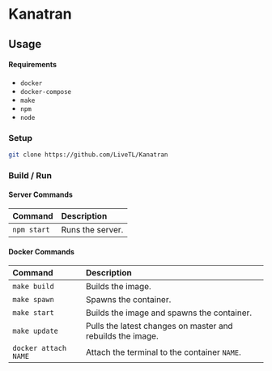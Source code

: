 # Kanatran

## Usage

#### Requirements
* `docker`
* `docker-compose`
* `make`
* `npm`
* `node`

### Setup
```bash
git clone https://github.com/LiveTL/Kanatran
```

### Build / Run

#### Server Commands
| Command | Description |
|:--------|:------------|
| `npm start` | Runs the server. |

#### Docker Commands
| Command | Description |
|:--------|:------------|
| `make build` | Builds the image. |
| `make spawn` | Spawns the container. |
| `make start` | Builds the image and spawns the container. |
| `make update` | Pulls the latest changes on master and rebuilds the image. |
| `docker attach NAME` | Attach the terminal to the container `NAME`. |